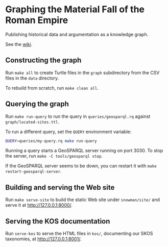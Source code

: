 # Graphing the Material Fall of the Roman Empire

Publishing historical data and argumentation as a knowledge graph.

See the [wiki](https://github.com/dkglab/fall-of-rome/wiki).

## Constructing the graph

Run `make all` to create Turtle files in the `graph` subdirectory from
the CSV files in the `data` directory.

To rebuild from scratch, run `make clean all`.

## Querying the graph

Run `make run-query` to run the query in `queries/geosparql.rq`
against `graph/located-sites.ttl`.

To run a different query, set the `QUERY` environment variable:

```sh
QUERY=queries/my-query.rq make run-query
```

Running a query starts a GeoSPARQL server running on port 3030. To
stop the server, run `make -C tools/geosparql stop`.

If the GeoSPARQL server seems to be down, you can restart it with
`make restart-geosparql-server`.

## Building and serving the Web site

Run `make serve-site` to build the static Web site under
`snowman/site/` and serve it at <http://127.0.0.1:8000/>.

## Serving the KOS documentation

Run `serve-kos` to serve the HTML files in `kos/`, documenting our
SKOS taxonomies, at <http://127.0.0.1:8001/>.
